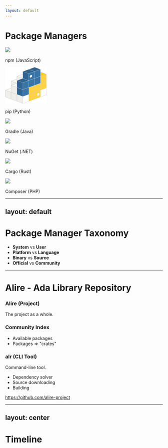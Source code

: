 ```yaml
---
layout: default
---
```


# Package Managers

<div class="grid grid-cols-3 gap-4 items-center mt-8">
  <div class="text-center">
    <img class="h-20 mx-auto my-2" src="https://cdn.jsdelivr.net/gh/devicons/devicon@latest/icons/npm/npm-original-wordmark.svg" />
    <p class="text-lg mt-2">npm (JavaScript)</p>
  </div>
  <div class="text-center">
    <img class="h-20 mx-auto my-2" src="/images/python.svg" />
    <p class="text-lg mt-2">pip (Python)</p>
  </div>
  <div class="text-center">
    <img class="h-20 mx-auto my-2" src="https://cdn.jsdelivr.net/gh/devicons/devicon@latest/icons/gradle/gradle-original.svg" />
    <p class="text-lg mt-2">Gradle (Java)</p>
  </div>
  <div class="text-center">
    <img class="h-20 mx-auto my-2" src="https://cdn.jsdelivr.net/gh/devicons/devicon@latest/icons/nuget/nuget-original.svg" />
    <p class="text-lg mt-2">NuGet (.NET)</p>
  </div>
  <div class="text-center">
    <img class="h-20 mx-auto my-2" src="https://crates.io/assets/cargo.png" />
    <p class="text-lg mt-2">Cargo (Rust)</p>
  </div>
  <div class="text-center">
    <img class="h-20 mx-auto my-2" src="https://cdn.jsdelivr.net/gh/devicons/devicon@latest/icons/composer/composer-original.svg" />
    <p class="text-lg mt-2">Composer (PHP)</p>
  </div>
</div>

<!--
Let's start by putting Alire in context. Package managers are everywhere in modern software development.

You've probably used npm for JavaScript, pip for Python, or Cargo for Rust.

Maybe you also used APT-Get package manager for Debian based system.

Each language ecosystem (and UNIX based OS) has evolved its own solution for managing dependencies and distributing libraries.
-->

---
layout: default
---

# Package Manager Taxonomy

<div class="mt-16 text-center text-2xl">

<ul class="!list-none">
<li><strong>System</strong> vs <strong class="text-blue-400">User</strong></li>
<li><strong>Platform</strong> vs <strong class="text-blue-400">Language</strong></li>
<li><strong>Binary</strong> vs <strong class="text-blue-400">Source</strong></li>
<li><strong>Official</strong> vs <strong class="text-blue-400">Community</strong></li>
</ul>

</div>

<!--
Alire is designed for regular users (not system administrators),
tailored specifically to the Ada/SPARK language ecosystem,
primarily deals with source distribution, and
is a community-driven project rather than an official Ada standard.
-->

---

# Alire - <span class="font-bold">A</span>da <span class="font-bold">Li</span>brary <span class="font-bold">Re</span>pository

<div class="grid grid-cols-2 gap-8 mt-6">
  <div>
    <h3 class="text-2xl font-bold">Alire (Project)</h3>
    <p>The project as a whole.</p>
    <h3 class="text-xl font-bold mt-4">Community Index</h3>
    <ul class="!list-disc list-inside">
      <li>Available packages</li>
      <li>Packages ⇒ "crates"</li>
    </ul>
  </div>
  <div>
    <h3 class="text-2xl font-bold">alr (CLI Tool)</h3>
    <p>Command-line tool.</p>
    <ul class="!list-disc list-inside">
      <li>Dependency solver</li>
      <li>Source downloading</li>
      <li>Building</li>
    </ul>
  </div>
</div>

<div class="mt-8">
  <a href="https://github.com/alire-project" class="text-center" target="_blank">
    <qrcode-vue value="https://github.com/alire-project" :size="128" class="rounded-xl text-center m-auto" :margin="4" level="H" render-as="svg" />
    <p class="text-sm !mt-0 opacity-80">https://github.com/alire-project</p>
  </a>
</div>

<!--
So what is Alire? The name stands for Ada Library Repository.
The project consists of two main components:

- The Alire project as a whole, which includes the community index - that's our collection of available packages, which we call 'crates' (like in Cargo with Rust)
- and 'alr', the command-line tool that handles dependency solving, source downloading, and building. You can find everything at the GitHub organization I'm showing here.
-->

---
layout: center
---

# Timeline

<Timeline :click="false" :items="[
  {
    time: 'Feb 2016',
    title: 'First repository & discussions',
    description: 'Seeds sown at Ada-Europe 2016'
  },
  {
    time: 'June 2018',
    title: 'Presentation at Ada-Europe 2018'
  },
  {
    time: 'Apr 2019',
    title: 'AdaCore sponsorship'
  },
  {
    time: 'Aug 2019',
    title: 'Website goes live'
  },
  {
    time: 'Nov 2019',
    title: 'Internal beta'
  },
  {
    time: 'Feb 2021',
    title: 'v1.0'
  },
  {
    time: 'Sep 2021',
    title: 'v1.1'
  },
  {
    time: 'May 2022',
    title: 'v1.2'
  },
  {
    time: 'Jun 2022',
    title: 'First tutorial'
  },
  {
    time: 'Mar 2024',
    title: 'v2.0'
  },
  {
    time: 'Mar 2025',
    title: 'v2.1'
  }
]" />

<!--
Alire has been in development for quite a while.
It all started back in February 2016 with the first repository and discussions that began at Ada-Europe 2016.
The project was presented at Ada-Europe 2018, got AdaCore sponsorship in 2019, and launched the website.
After some years of development, the project released version 1.0 in February 2021.
Since then, the project had several incremental releases, with the major 2.0 release in March 2024, and most recently version 2.1 in March of this year.
-->
